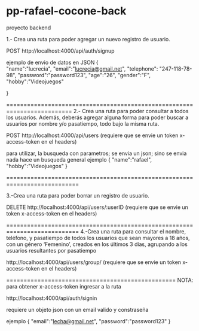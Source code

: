 # pp-rafael-cocone-back
proyecto backend

1.- Crea una ruta para poder agregar un nuevo registro de usuario.

POST http://localhost:4000/api/auth/signup

ejemplo de envio de datos en JSON
{   
    "name":"lucrecia",
    "email":"lucrecia@gmail.net",
    "telephone": "247-118-78-98",
    "password":"password123",
    "age":"26",
    "gender":"F",
    "hobby":"Videojuegos"

}

=========================================================================
2.- Crea una ruta para poder consultar a todos los usuarios.
Además, deberás agregar alguna forma para poder buscar a
usuarios por nombre y/o pasatiempo, todo bajo la misma ruta.

POST http://localhost:4000/api/users
(requiere que se envie un token x-access-token en el headers)

para utilizar, la busqueda con parametros; se envia un json; sino se envia nada hace un busqueda general
ejemplo
{
    "name":"rafael",
    "hobby":"Videojuegos"
}

===========================================================================

3.-Crea una ruta para poder borrar un registro de usuario.

DELETE http://localhost:4000/api/users/:userID
(requiere que se envie un token x-access-token en el headers)


===========================================================================
4.-Crea una ruta para consultar el nombre, teléfono, y pasatiempo de todos los
usuarios que sean mayores a 18 años, con un género ‘Femenino’, creados
en los últimos 3 días, agrupando a los usuarios resultantes por pasatiempo

http://localhost:4000/api/users/group/
(requiere que se envie un token x-access-token en el headers)

=================================================
NOTA: para  obtener x-access-token ingresar a la ruta

http://localhost:4000/api/auth/signin

requiere un objeto json con un email valido y constraseña

ejemplo
{
    "email":"lecha@gmail.net",
    "password":"password123"
}
